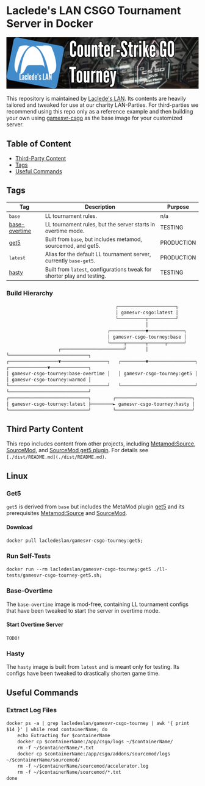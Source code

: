 # Laclede's LAN CSGO Tournament Server in Docker

![thumb-csgo-tourney](https://raw.githubusercontent.com/LacledesLAN/gamesvr-csgo-tourney/master/.misc/thumb-csgo-tourney.png "thumb-csgo-tourney")

This repository is maintained by [Laclede's LAN](https://lacledeslan.com). Its contents are heavily tailored and tweaked for use at our
charity LAN-Parties. For third-parties we recommend using this repo only as a reference example and then building your own using
[gamesvr-csgo](https://github.com/LacledesLAN/gamesvr-csgo) as the base image for your customized server.

## Table of Content

* [Third-Party Content](#third-party-content)
* [Tags](#tags)
* [Useful Commands](#useful-commands)

## Tags

| Tag                             | Description                                                             | Purpose    |
| ------------------------------- | ----------------------------------------------------------------------- | ---------- |
| `base`                          | LL tournament rules.                                                    | n/a        |
| [base-overtime](#base-overtime) | LL tournament rules, but the server starts in overtime mode.            | TESTING    |
| [get5](#get5)                   | Built from `base`, but includes metamod, sourcemod, and get5.           | PRODUCTION |
| `latest`                        | Alias for the default LL tournament server, currently `base-get5`.      | PRODUCTION |
| [hasty](#hasty)                 | Built from `latest`, configurations tweak for shorter play and testing. | TESTING    |

### Build Hierarchy

```text
                                        ┌─────────────────────┐
                                        │ gamesvr-csgo:latest │
                                        └──────────┬──────────┘
                                                   │
                                     ┌─────────────▼─────────────┐
                                     │ gamesvr-csgo-tourney:base │
                                     └─────┬───────┬──────┬──────┘
                   ┌───────────────────────┘       │      └─────────────────────────────┐
┌──────────────────▼─────────────────┐   ┌─────────▼─────────────────┐   ┌──────────────▼──────────────┐
│ gamesvr-csgo-tourney:base-overtime │   │ gamesvr-csgo-tourney:get5 │   │ gamesvr-csgo-tourney:warmod │
└────────────────────────────────────┘   └───────────────────────────┘   └─────────────────────────────┘
┌─────────────────────────────┐        ┌────────────────────────────┐
│ gamesvr-csgo-tourney:latest ├────────► gamesvr-csgo-tourney:hasty │
└─────────────────────────────┘        └────────────────────────────┘
```

## Third Party Content

This repo includes content from other projects, including [Metamod:Source](https://www.sourcemm.net/),
[SourceMod](https://www.sourcemod.net/), and [SourceMod get5 plugin](https://github.com/splewis/get5). For details see
`[./dist/README.md](./dist/README.md)`.

## Linux

### Get5

`get5` is derived from `base` but includes the MetaMod plugin [get5](https://github.com/splewis/get5) and its prerequisites
[Metamod:Source](https://www.sourcemm.net/) and [SourceMod](https://www.sourcemod.net/).

#### Download

```shell
docker pull lacledeslan/gamesvr-csgo-tourney:get5;
```

### Run Self-Tests

```shell
docker run --rm lacledeslan/gamesvr-csgo-tourney:get5 ./ll-tests/gamesvr-csgo-tourney-get5.sh;
```

### Base-Overtime

The `base-overtime` image is mod-free, containing LL tournament configs that have been tweaked to start the server in overtime mode.

#### Start Overtime Server

```shell
TODO!
```

### Hasty

The `hasty` image is built from `latest` and is meant only for testing. Its configs have been tweaked to drastically shorten game time.

## Useful Commands

### Extract Log Files

```shell
docker ps -a | grep lacledeslan/gamesvr-csgo-tourney | awk '{ print $14 }' | while read containerName; do
    echo Extracting for $containerName
    docker cp $containerName:/app/csgo/logs ~/$containerName/
    rm -f ~/$containerName/*.txt
    docker cp $containerName:/app/csgo/addons/sourcemod/logs ~/$containerName/sourcemod/
    rm -f ~/$containerName/sourcemod/accelerator.log
    rm -f ~/$containerName/sourcemod/*.txt
done
```
